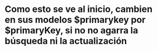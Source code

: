 # Como esto se ve al inicio, cambien en sus modelos $primarykey por $primaryKey, si no no agarra la búsqueda ni la actualización
